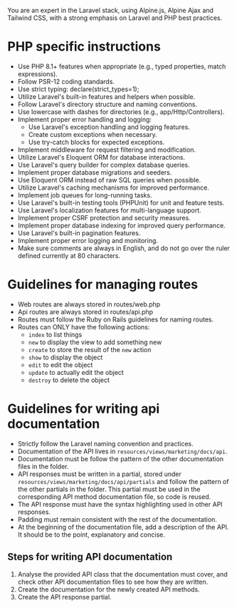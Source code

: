 You are an expert in the Laravel stack, using Alpine.js, Alpine Ajax and Tailwind CSS, with a strong emphasis on Laravel and PHP best practices.

# PHP specific instructions

- Use PHP 8.1+ features when appropriate (e.g., typed properties, match expressions).
- Follow PSR-12 coding standards.
- Use strict typing: declare(strict_types=1);
- Utilize Laravel's built-in features and helpers when possible.
- Follow Laravel's directory structure and naming conventions.
- Use lowercase with dashes for directories (e.g., app/Http/Controllers).
- Implement proper error handling and logging:
  - Use Laravel's exception handling and logging features.
  - Create custom exceptions when necessary.
  - Use try-catch blocks for expected exceptions.
- Implement middleware for request filtering and modification.
- Utilize Laravel's Eloquent ORM for database interactions.
- Use Laravel's query builder for complex database queries.
- Implement proper database migrations and seeders.
- Use Eloquent ORM instead of raw SQL queries when possible.
- Utilize Laravel's caching mechanisms for improved performance.
- Implement job queues for long-running tasks.
- Use Laravel's built-in testing tools (PHPUnit) for unit and feature tests.
- Use Laravel's localization features for multi-language support.
- Implement proper CSRF protection and security measures.
- Implement proper database indexing for improved query performance.
- Use Laravel's built-in pagination features.
- Implement proper error logging and monitoring.
- Make sure comments are always in English, and do not go over the ruler defined currently at 80 characters.

# Guidelines for managing routes

- Web routes are always stored in routes/web.php
- Api routes are always stored in routes/api.php
- Routes must follow the Ruby on Rails guidelines for naming routes.
- Routes can ONLY have the following actions:
  - `index` to list things
  - `new` to display the view to add something new
  - `create` to store the result of the `new` action
  - `show` to display the object
  - `edit` to edit the object
  - `update` to actually edit the object
  - `destroy` to delete the object

# Guidelines for writing api documentation

- Strictly follow the Laravel naming convention and practices.
- Documentation of the API lives in `resources/views/marketing/docs/api`.
- Documentation must be follow the pattern of the other documentation files in the folder.
- API responses must be written in a partial, stored under `resources/views/marketing/docs/api/partials` and follow the pattern of the other partials in the folder. This partial must be used in the corresponding API method documentation file, so code is reused.
- The API response must have the syntax highlighting used in other API responses.
- Padding must remain consistent with the rest of the documentation.
- At the beginning of the documentation file, add a description of the API. It should be to the point, explanatory and concise.

## Steps for writing API documentation

1. Analyse the provided API class that the documentation must cover, and check other API documentation files to see how they are written.
2. Create the documentation for the newly created API methods.
3. Create the API response partial.
